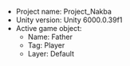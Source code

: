 <!-- UNITY CODE ASSIST INSTRUCTIONS START -->
- Project name: Project_Nakba
- Unity version: Unity 6000.0.39f1
- Active game object:
  - Name: Father
  - Tag: Player
  - Layer: Default
<!-- UNITY CODE ASSIST INSTRUCTIONS END -->